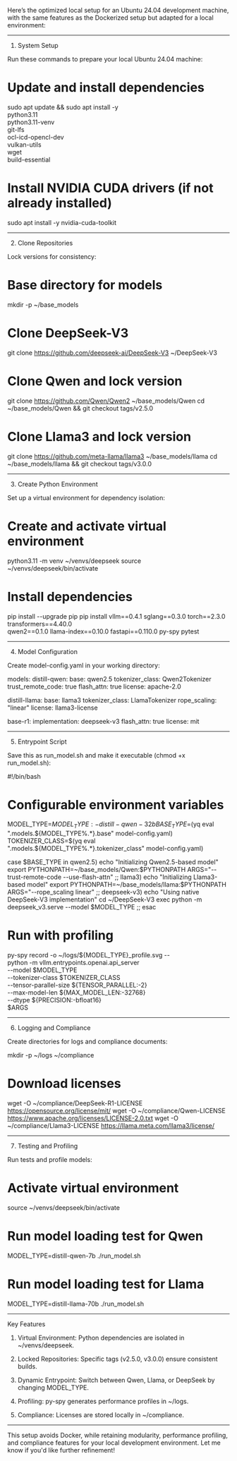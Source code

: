 Here’s the optimized local setup for an Ubuntu 24.04 development machine, with the same features as the Dockerized setup but adapted for a local environment:


---

1. System Setup

Run these commands to prepare your local Ubuntu 24.04 machine:

# Update and install dependencies
sudo apt update && sudo apt install -y \
    python3.11 \
    python3.11-venv \
    git-lfs \
    ocl-icd-opencl-dev \
    vulkan-utils \
    wget \
    build-essential

# Install NVIDIA CUDA drivers (if not already installed)
sudo apt install -y nvidia-cuda-toolkit


---

2. Clone Repositories

Lock versions for consistency:

# Base directory for models
mkdir -p ~/base_models

# Clone DeepSeek-V3
git clone https://github.com/deepseek-ai/DeepSeek-V3 ~/DeepSeek-V3

# Clone Qwen and lock version
git clone https://github.com/Qwen/Qwen2 ~/base_models/Qwen
cd ~/base_models/Qwen && git checkout tags/v2.5.0

# Clone Llama3 and lock version
git clone https://github.com/meta-llama/llama3 ~/base_models/llama
cd ~/base_models/llama && git checkout tags/v3.0.0


---

3. Create Python Environment

Set up a virtual environment for dependency isolation:

# Create and activate virtual environment
python3.11 -m venv ~/venvs/deepseek
source ~/venvs/deepseek/bin/activate

# Install dependencies
pip install --upgrade pip
pip install vllm==0.4.1 sglang==0.3.0 torch==2.3.0 transformers==4.40.0 \
    qwen2==0.1.0 llama-index==0.10.0 fastapi==0.110.0 py-spy pytest


---

4. Model Configuration

Create model-config.yaml in your working directory:

models:
  distill-qwen:
    base: qwen2.5
    tokenizer_class: Qwen2Tokenizer
    trust_remote_code: true
    flash_attn: true
    license: apache-2.0

  distill-llama:
    base: llama3
    tokenizer_class: LlamaTokenizer
    rope_scaling: "linear"
    license: llama3-license

  base-r1:
    implementation: deepseek-v3
    flash_attn: true
    license: mit


---

5. Entrypoint Script

Save this as run_model.sh and make it executable (chmod +x run_model.sh):

#!/bin/bash

# Configurable environment variables
MODEL_TYPE=${MODEL_TYPE:-distill-qwen-32b}
BASE_TYPE=$(yq eval ".models.${MODEL_TYPE%.*}.base" model-config.yaml)
TOKENIZER_CLASS=$(yq eval ".models.${MODEL_TYPE%.*}.tokenizer_class" model-config.yaml)

case $BASE_TYPE in
  qwen2.5)
    echo "Initializing Qwen2.5-based model"
    export PYTHONPATH=~/base_models/Qwen:$PYTHONPATH
    ARGS="--trust-remote-code --use-flash-attn"
    ;;
  llama3)
    echo "Initializing Llama3-based model"
    export PYTHONPATH=~/base_models/llama:$PYTHONPATH
    ARGS="--rope_scaling linear"
    ;;
  deepseek-v3)
    echo "Using native DeepSeek-V3 implementation"
    cd ~/DeepSeek-V3
    exec python -m deepseek_v3.serve --model $MODEL_TYPE
    ;;
esac

# Run with profiling
py-spy record -o ~/logs/${MODEL_TYPE}_profile.svg -- \
  python -m vllm.entrypoints.openai.api_server \
    --model $MODEL_TYPE \
    --tokenizer-class $TOKENIZER_CLASS \
    --tensor-parallel-size ${TENSOR_PARALLEL:-2} \
    --max-model-len ${MAX_MODEL_LEN:-32768} \
    --dtype ${PRECISION:-bfloat16} \
    $ARGS


---

6. Logging and Compliance

Create directories for logs and compliance documents:

mkdir -p ~/logs ~/compliance

# Download licenses
wget -O ~/compliance/DeepSeek-R1-LICENSE https://opensource.org/license/mit/
wget -O ~/compliance/Qwen-LICENSE https://www.apache.org/licenses/LICENSE-2.0.txt
wget -O ~/compliance/Llama3-LICENSE https://llama.meta.com/llama3/license/


---

7. Testing and Profiling

Run tests and profile models:

# Activate virtual environment
source ~/venvs/deepseek/bin/activate

# Run model loading test for Qwen
MODEL_TYPE=distill-qwen-7b ./run_model.sh

# Run model loading test for Llama
MODEL_TYPE=distill-llama-70b ./run_model.sh


---

Key Features

1. Virtual Environment: Python dependencies are isolated in ~/venvs/deepseek.


2. Locked Repositories: Specific tags (v2.5.0, v3.0.0) ensure consistent builds.


3. Dynamic Entrypoint: Switch between Qwen, Llama, or DeepSeek by changing MODEL_TYPE.


4. Profiling: py-spy generates performance profiles in ~/logs.


5. Compliance: Licenses are stored locally in ~/compliance.




---

This setup avoids Docker, while retaining modularity, performance profiling, and compliance features for your local development environment. Let me know if you'd like further refinement!

